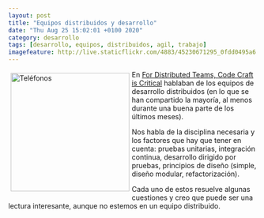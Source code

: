 ```yaml
--- 
layout: post
title: "Equipos distribuidos y desarrollo"
date: "Thu Aug 25 15:02:01 +0100 2020"
category: desarrollo
tags: [desarrollo, equipos, distribuidos, agil, trabajo]
imagefeature: http://live.staticflickr.com/4883/45230671295_0fdd0495a6.jpg
---
```


<a href="https://www.flickr.com/photos/fernand0/45230671295/in/dateposted/" title="Teléfonos "><img src="http://live.staticflickr.com/4883/45230671295_0fdd0495a6.jpg" alt="Teléfonos " width="240" style="float:left; margin:5px"></a>
En [For Distributed Teams, Code Craft is Critical](https://codemanship.wordpress.com/2020/03/21/for-distributed-teams-code-craft-is-critical/) hablaban de los equipos de desarrollo distribuidos (en lo que se han compartido la mayoría, al menos durante una buena parte de los últimos meses).

Nos habla de la disciplina necesaria y los factores que hay que tener en cuenta: pruebas unitarias, integración continua, desarrollo dirigido por pruebas, principios de diseño (simple, diseño modular, refactorización).

Cada uno de estos resuelve algunas cuestiones y creo que puede ser una lectura interesante, aunque no estemos en un equipo distribuido.
